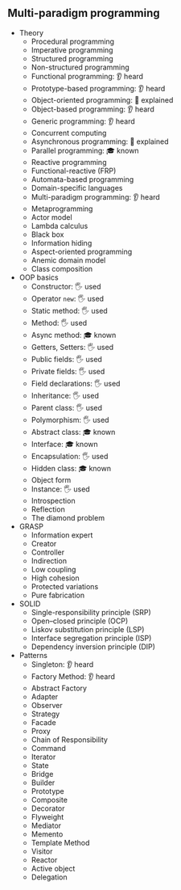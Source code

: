 ## Multi-paradigm programming

- Theory
  - Procedural programming
  - Imperative programming
  - Structured programming
  - Non-structured programming
  - Functional programming: 👂 heard
  - Prototype-based programming: 👂 heard
  - Object-oriented programming: 🙋 explained
  - Object-based programming: 👂 heard
  - Generic programming: 👂 heard
  - Concurrent computing
  - Asynchronous programming: 🙋 explained
  - Parallel programming: 🎓 known
  - Reactive programming
  - Functional-reactive (FRP)
  - Automata-based programming
  - Domain-specific languages
  - Multi-paradigm programming: 👂 heard
  - Metaprogramming
  - Actor model
  - Lambda calculus
  - Black box
  - Information hiding
  - Aspect-oriented programming
  - Anemic domain model
  - Class composition
- OOP basics
  - Constructor: 🖐️ used
  - Operator `new`: 🖐️ used
  - Static method: 🖐️ used
  - Method: 🖐️ used
  - Async method: 🎓 known
  - Getters, Setters: 🖐️ used
  - Public fields: 🖐️ used
  - Private fields: 🖐️ used
  - Field declarations: 🖐️ used
  - Inheritance: 🖐️ used
  - Parent class: 🖐️ used
  - Polymorphism: 🖐️ used
  - Abstract class: 🎓 known
  - Interface: 🎓 known
  - Encapsulation: 🖐️ used
  - Hidden class: 🎓 known
  - Object form
  - Instance: 🖐️ used
  - Introspection
  - Reflection
  - The diamond problem
- GRASP
  - Information expert
  - Creator
  - Controller
  - Indirection
  - Low coupling
  - High cohesion
  - Protected variations
  - Pure fabrication
- SOLID
  - Single-responsibility principle (SRP)
  - Open–closed principle (OCP)
  - Liskov substitution principle (LSP)
  - Interface segregation principle (ISP)
  - Dependency inversion principle (DIP)
- Patterns
  - Singleton: 👂 heard
  - Factory Method: 👂 heard
  - Abstract Factory
  - Adapter
  - Observer
  - Strategy
  - Facade
  - Proxy
  - Chain of Responsibility
  - Command
  - Iterator
  - State
  - Bridge
  - Builder
  - Prototype
  - Composite
  - Decorator
  - Flyweight
  - Mediator
  - Memento
  - Template Method
  - Visitor
  - Reactor
  - Active object
  - Delegation
